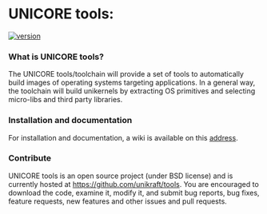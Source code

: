 # UNICORE tools: 

[![version](https://img.shields.io/badge/version-0.1.0-yellow.svg)](https://semver.org)

### What is UNICORE tools?

The UNICORE tools/toolchain will provide a set of tools to automatically build images of operating systems targeting applications. In a general way, the toolchain will build unikernels by extracting OS primitives and selecting micro-libs and third party libraries.

### Installation and documentation

For installation and documentation, a wiki is available on this [address](https://github.com/unikraft/tools/wiki).

### Contribute

UNICORE tools is an open source project (under BSD license) and is currently hosted at https://github.com/unikraft/tools. You are encouraged to download the code, examine it, modify it, and submit bug reports, bug fixes, feature requests, new features and other issues and pull requests.
